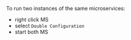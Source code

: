 To run two instances of the same microservices:
- right click MS
- select `Double Configuration`
- start both MS